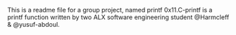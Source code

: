 This is a readme file for a group project, named printf
0x11.C-printf is a printf function written by two ALX software engineering student @Harmcleff & @yusuf-abdoul.
